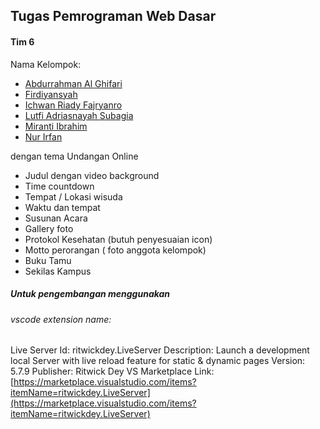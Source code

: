 ## Tugas Pemrograman Web Dasar
#### Tim 6

Nama Kelompok:
- [Abdurrahman Al Ghifari](https://github.com/abdurrahmanalghifari)
- [Firdiyansyah](https://github.com/Firdiyansyah)
- [Ichwan Riady Fajryanro](https://github.com/Ichwanrf)
- [Lutfi Adriasnayah Subagia](https://github.com/Lutfi-adr)
- [Miranti Ibrahim](https://github.com/Miranti08)
- [Nur Irfan](https://github.com/NurIrfan21)

dengan tema Undangan Online

- Judul dengan video background 
- Time countdown 
- Tempat / Lokasi wisuda 
- Waktu dan tempat 
- Susunan Acara 
- Gallery foto 
- Protokol Kesehatan (butuh penyesuaian icon)
- Motto perorangan ( foto anggota kelompok)
- Buku Tamu 
- Sekilas Kampus



##### Untuk pengembangan menggunakan
###### vscode extension name: 
Live Server
Id: ritwickdey.LiveServer
Description: Launch a development local Server with live reload feature for static & dynamic pages
Version: 5.7.9
Publisher: Ritwick Dey
VS Marketplace Link: [https://marketplace.visualstudio.com/items?itemName=ritwickdey.LiveServer](https://marketplace.visualstudio.com/items?itemName=ritwickdey.LiveServer)
